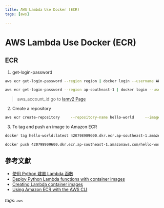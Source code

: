 ```yaml
---
title: AWS Lambda Use Docker (ECR)
tags: [aws]

---
```


# AWS Lambda Use Docker (ECR)

## ECR

1. get-login-password

```bash
aws ecr get-login-password --region region | docker login --username AWS --password-stdin aws_account_id.dkr.ecr.region.amazonaws.com

aws ecr get-login-password --region ap-southeast-1 | docker login --username AWS --password-stdin 420798909600.dkr.ecr.ap-southeast-1.amazonaws.com
```

> aws_account_id go to [Iamv2 Page](https://console.aws.amazon.com/iamv2/home?#/home)

2. Create a repository

```bash
aws ecr create-repository     --repository-name hello-world     --image-scanning-configuration scanOnPush=true     --region ap-southeast-1
```

3. To tag and push an image to Amazon ECR

```bash
docker tag hello-world:latest 420798909600.dkr.ecr.ap-southeast-1.amazonaws.com/hello-world:latest

docker push 420798909600.dkr.ecr.ap-southeast-1.amazonaws.com/hello-world:latest

```

## 參考文獻
* [使用 Python 建置 Lambda 函數](https://docs.aws.amazon.com/zh_tw/lambda/latest/dg/lambda-python.html)
* [Deploy Python Lambda functions with container images
](https://docs.aws.amazon.com/lambda/latest/dg/python-image.html)
* [Creating Lambda container images](https://docs.aws.amazon.com/lambda/latest/dg/images-create.html#images-create-from-base)
* [Using Amazon ECR with the AWS CLI](https://docs.aws.amazon.com/AmazonECR/latest/userguide/getting-started-cli.html)

###### tags: `aws`